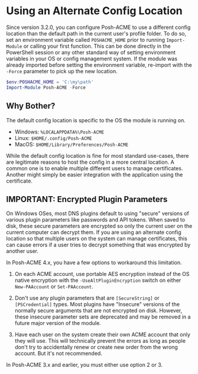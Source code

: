# Using an Alternate Config Location

Since version 3.2.0, you can configure Posh-ACME to use a different config location than the default path in the current user's profile folder. To do so, set an environment variable called `POSHACME_HOME` prior to running `Import-Module` or calling your first function. This can be done directly in the PowerShell session or any other standard way of setting environment variables in your OS or config management system. If the module was already imported before setting the environment variable, re-import with the `-Force` parameter to pick up the new location.

```powershell
$env:POSHACME_HOME = 'C:\my\path'
Import-Module Posh-ACME -Force
```

## Why Bother?

The default config location is specific to the OS the module is running on.

- Windows: `%LOCALAPPDATA%\Posh-ACME`
- Linux: `$HOME/.config/Posh-ACME`
- MacOS: `$HOME/Library/Preferences/Posh-ACME`

While the default config location is fine for most standard use-cases, there are legitimate reasons to host the config in a more central location. A common one is to enable multiple different users to manage certificates. Another might simply be easier integration with the application using the certificate.

## IMPORTANT: Encrypted Plugin Parameters

On Windows OSes, most DNS plugins default to using "secure" versions of various plugin parameters like passwords and API tokens. When saved to disk, these secure parameters are encrypted so only the current user on the current computer can decrypt them. If you are using an alternate config location so that multiple users on the system can manage certificates, this can cause errors if a user tries to decrypt something that was encrypted by another user.

In Posh-ACME 4.x, you have a few options to workaround this limitation.

1. On each ACME account, use portable AES encryption instead of the OS native encryption with the `-UseAltPluginEncryption` switch on either `New-PAAccount` or `Set-PAAccount`.

2. Don't use any plugin parameters that are `[SecureString]` or `[PSCredential]` types. Most plugins have "Insecure" versions of the normally secure arguments that are not encrypted on disk. However, these insecure parameter sets are deprecated and may be removed in a future major version of the module.

3. Have each user on the system create their own ACME account that only they will use. This will technically prevent the errors as long as people don't try to accidentally renew or create new order from the wrong account. But it's not recommended.

In Posh-ACME 3.x and earlier, you must either use option 2 or 3.
